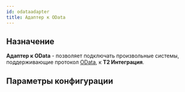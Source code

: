 ```yaml
---
id: odataadapter
title: Адаптер к OData
---
```


## Назначение

**Адаптер к OData** - позволяет подключать произвольные системы, поддерживающие протокол [OData](https://ru.wikipedia.org/wiki/Open_Data_Protocol), к **Т2 Интеграция**.

## Параметры конфигурации
